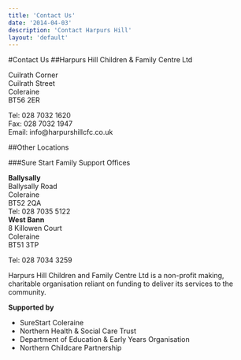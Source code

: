 ```yaml
---
title: 'Contact Us'
date: '2014-04-03'
description: 'Contact Harpurs Hill'
layout: 'default'
---
```

#Contact Us
##Harpurs Hill Children & Family Centre Ltd
<div class="row">
<div class="col-sm-5">
Cuilrath Corner</br>  
Cuilrath Street</br> 
Coleraine</br>
BT56 2ER</br>

<p>
Tel: 028 7032 1620</br>
Fax: 028 7032 1947</br>
Email: info@harpurshillcfc.co.uk
</p>
</div>
<div class="col-sm-7">
<div id="map-canvas"></div>
</div>
</div>
##Other Locations

###Sure Start Family Support Offices
<div class="row">
<div class="col-sm-6">
<b>Ballysally</b><br/>
Ballysally Road <br/>
Coleraine <br/>
BT52 2QA <br/> 
Tel: 028 7035 5122
</div>

<div class="col-sm-6">
<b>West Bann</b><br/>
8 Killowen Court<br/>
Coleraine<br/>
BT51 3TP<br/>

Tel: 028 7034 3259
</div>
</div>
<div class="undertext">
<p>
Harpurs Hill Children and Family Centre Ltd is a non-profit making, charitable organisation reliant on funding to deliver its services to the community.
</p>

<b>Supported by</b>
</div>

- SureStart Coleraine
- Northern Health & Social Care Trust
- Department of Education & Early Years Organisation
- Northern Childcare Partnership
